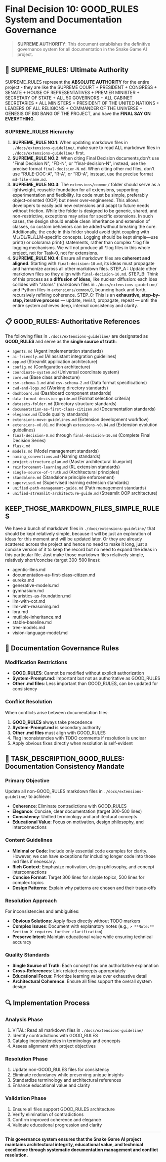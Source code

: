 # Final Decision 10: GOOD_RULES System and Documentation Governance

> **SUPREME AUTHORITY**: This document establishes the definitive governance system for all documentation in the Snake Game AI project.

## 🎯 **SUPREME_RULES: Ultimate Authority**

SUPREME_RULES represent the **ABSOLUTE AUTHORITY** for the entire project - they are like the SUPREME COURT + PRESIDENT + CONGRESS + SENATE + HOUSE OF REPRESENTATIVES + PREMIER MINISTER + SECRETARY OF STATE + ALL 50 GOVERNORS + ALL CABINET SECRETARIES + ALL MINISTERS + PRESIDENT OF THE UNITED NATIONS + LEADERS OF ALL RELIGIONS + COMMANDER OF THE UNIVERSE + GENESIS OF BIG BANG OF THE PROJECT, and have the **FINAL SAY ON EVERYTHING**.

### **SUPREME_RULES Hierarchy**
1. **SUPREME_RULE NO.1**: When updating markdown files in `./docs/extensions-guideline/`, make sure to read ALL markdown files in `./docs/extensions-guideline/` first.
2. **SUPREME_RULE NO.2**: When citing Final Decision documents,don't use "Final Decision N", "FD-N", or "final-decision-N", instead, use the precise format `final-decision-N.md`. When citing other md files, don't use "RULE-DOC-A", "R-A", or "RD-A", instead, use the precise format `md-file-name.md`.
3. **SUPREME_RULE NO.3**: The `extensions/common/` folder should serve as a lightweight, reusable foundation for all extensions, supporting experimentation and flexibility. Its code must be simple, preferably object-oriented (OOP) but never over-engineered. This allows developers to easily add new extensions and adapt to future needs without friction. While the folder is designed to be generic, shared, and non-restrictive, exceptions may arise for specific extensions. In such cases, the design should enable clean inheritance and extension of classes, so custom behaviors can be added without breaking the core. Additionally, the code in this folder should avoid tight coupling with ML/DL/RL/LLM-specific concepts. Logging should be kept simple—use print() or colorama print() statements, rather than complex *.log file logging mechanisms. We will not produce all *.log files in this whole project, not for Task-0, not for extensions.
4. **SUPREME_RULE NO.4**: Ensure all markdown files are **coherent and aligned**. Starting with `final-decision-10.md`, its ideas must propagate and harmonize across all other markdown files. STEP_A  : Update other markdown files so they align with `final-decision-10.md`. STEP_B: Think of this process as a **diffusion of ideas**, like nuclear diffusion: each idea collides with "atoms" (markdown files in `./docs/extensions-guideline/` and Python files in `extensions/common/`), bouncing back and forth, recursively refining coherence. STEP_C: This is an **exhaustive, step-by-step, iterative process** — update, revisit, propagate, repeat — until the entire system achieves deep, internal consistency and clarity.

## 📋 **GOOD_RULES: Authoritative References**

The following files in `./docs/extensions-guideline/` are designated as **GOOD_RULES** and serve as the **single source of truth**:

- `agents.md` (Agent implementation standards)
- `ai-friendly.md` (AI assistant integration guidelines)
- `app.md` (Streamlit application architecture)
- `config.md` (Configuration architecture)
- `coordinate-system.md` (Universal coordinate system)
- `core.md` (Base class architecture)
- `csv-schema-1.md` and `csv-schema-2.md` (Data format specifications)
- `cwd-and-logs.md` (Working directory standards)
- `dashboard.md` (Dashboard component standards)
- `data-format-decision-guide.md` (Format selection criteria)
- `datasets-folder.md` (Directory structure standards)
- `documentation-as-first-class-citizen.md` (Documentation standards)
- `elegance.md` (Code quality standards)
- `extensions-move-guidelines.md` (Extension development workflow)
- `extensions-v0.01.md` through `extensions-v0.04.md` (Extension evolution guidelines)
- `final-decision-0.md` through `final-decision-10.md` (Complete Final Decision Series)
- `flask.md`
- `models.md` (Model management standards)
- `naming_conventions.md` (Naming standards)
- `project-structure-plan.md` (Master architectural blueprint)
- `reinforcement-learning.md` (RL extension standards)
- `single-source-of-truth.md` (Architectural principles)
- `standalone.md` (Standalone principle enforcement)
- `supervised.md` (Supervised learning extension standards)
- `unified-path-management-guide.md` (Path management standards)
- `unified-streamlit-architecture-guide.md` (Streamlit OOP architecture)


## KEEP_THOSE_MARKDOWN_FILES_SIMPLE_RULES

We have a bunch of markdown files in `./docs/extensions-guideline/` that should be kept relatively simple, because it will be just an exploration of ideas for this moment and will be updated later. Or they are already scattered across the project and hence no need to make it long, just a concise version of it to keep the record but no need to expand the ideas in this particular file. Just make those markdown files relatively simple, relatively short/concise (target 300-500 lines):

- agentic-llms.md
- documentation-as-first-class-citizen.md
- eureka.md
- generative-models.md
- gymnasium.md
- heuristics-as-foundation.md
- llm-with-cot.md
- llm-with-reasoning.md
- lora.md
- mutilple-inheritance.md
- stable-baseline.md
- tree-models.md
- vision-language-model.md





## 🚫 **Documentation Governance Rules**

### **Modification Restrictions**
- **GOOD_RULES**: Cannot be modified without explicit authorization
- **System-Prompt.md**: Important but not as authoritative as GOOD_RULES
- **Other .md files**: Less important than GOOD_RULES, can be updated for consistency

### **Conflict Resolution**
When conflicts arise between documentation files:
1. **GOOD_RULES** always take precedence
2. **System-Prompt.md** is secondary authority
3. **Other .md files** must align with GOOD_RULES
4. Flag inconsistencies with TODO comments if resolution is unclear
5. Apply obvious fixes directly when resolution is self-evident

## 🎯 **TASK_DESCRIPTION_GOOD_RULES: Documentation Consistency Mandate**

### **Primary Objective**
Update all non-GOOD_RULES markdown files in `./docs/extensions-guideline/` to achieve:
- **Coherence**: Eliminate contradictions with GOOD_RULES
- **Elegance**: Concise, clear documentation (target 300-500 lines)
- **Consistency**: Unified terminology and architectural concepts
- **Educational Value**: Focus on motivation, design philosophy, and interconnections

### **Content Guidelines**
- **Minimal or Code**: Include only essential code examples for clarity. However, we can have exceptions for including longer code into those md files if necessary.
- **Rich Context**: Emphasize motivation, design philosophy, and concept interconnections
- **Concise Format**: Target 300 lines for simple topics, 500 lines for complex topics
- **Design Patterns**: Explain why patterns are chosen and their trade-offs

### **Resolution Approach**
For inconsistencies and ambiguities:
- **Obvious Solutions**: Apply fixes directly without TODO markers
- **Complex Issues**: Document with explanatory notes (e.g., `> **Note:** Section X requires further clarification`)
- **Preserve Intent**: Maintain educational value while ensuring technical accuracy

### **Quality Standards**
- **Single Source of Truth**: Each concept has one authoritative explanation
- **Cross-References**: Link related concepts appropriately
- **Educational Focus**: Prioritize learning value over exhaustive detail
- **Architectural Coherence**: Ensure all files support the overall system design

## 🔍 **Implementation Process**

### **Analysis Phase**
1. VITAL: Read all markdown files in `./docs/extensions-guideline/`
2. Identify contradictions with GOOD_RULES
3. Catalog inconsistencies in terminology and concepts
4. Assess alignment with project objectives

### **Resolution Phase**
1. Update non-GOOD_RULES files for consistency
2. Eliminate redundancy while preserving unique insights
3. Standardize terminology and architectural references
4. Enhance educational value and clarity

### **Validation Phase**
1. Ensure all files support GOOD_RULES architecture
2. Verify elimination of contradictions
3. Confirm improved coherence and elegance
4. Validate educational progression and clarity

---

**This governance system ensures that the Snake Game AI project maintains architectural integrity, educational value, and technical excellence through systematic documentation management and conflict resolution.**


